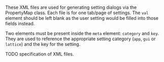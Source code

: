 These XML files are used for generating setting dialogs via the PropertyMap class. Each file is for one tab/page of settings. The `val` element should be left blank as the user setting would be filled into those fields instead. 

Two elements must be present inside the `meta` element: `category` and `key`. They are used to reference the appropriate setting category (`app`, `gui` or `lattice`) and the key for the setting.

TODO specification of XML files.
